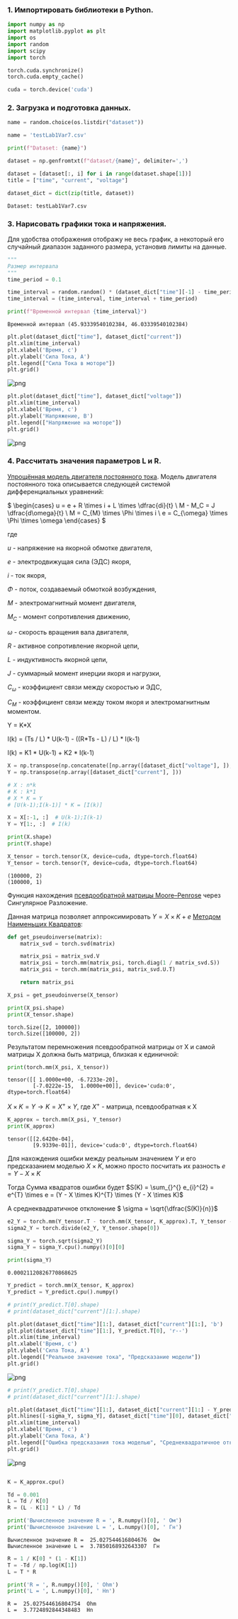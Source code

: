 ### 1. Импортировать библиотеки в Python.


```python
import numpy as np
import matplotlib.pyplot as plt
import os
import random
import scipy
import torch

torch.cuda.synchronize()
torch.cuda.empty_cache()

cuda = torch.device('cuda')
```

### 2. Загрузка и подготовка данных.


```python
name = random.choice(os.listdir("dataset"))

name = 'testLab1Var7.csv'

print(f"Dataset: {name}")

dataset = np.genfromtxt(f"dataset/{name}", delimiter=',')

dataset = [dataset[:, i] for i in range(dataset.shape[1])]
title = ["time", "current", "voltage"]

dataset_dict = dict(zip(title, dataset))
```

    Dataset: testLab1Var7.csv
    

### 3. Нарисовать графики тока и напряжения.

Для удобства отображения отображу не весь график, а некоторый его случайный диапазон заданного размера, установив лимиты на данные.


```python
"""
Размер интервала
"""
time_period = 0.1
```


```python
time_interval = random.random() * (dataset_dict["time"][-1] - time_period)
time_interval = (time_interval, time_interval + time_period)

print(f"Временной интервал {time_interval}")
```

    Временной интервал (45.93339540102384, 46.03339540102384)
    


```python
plt.plot(dataset_dict["time"], dataset_dict["current"])
plt.xlim(time_interval)
plt.xlabel('Время, с')
plt.ylabel('Сила Тока, А')
plt.legend(["Сила Тока в моторе"])
plt.grid()
```


    
![png](lab1_files/lab1_7_0.png)
    



```python
plt.plot(dataset_dict["time"], dataset_dict["voltage"])
plt.xlim(time_interval)
plt.xlabel('Время, с')
plt.ylabel('Напряжение, В')
plt.legend(["Напряжение на моторе"])
plt.grid()
```


    
![png](lab1_files/lab1_8_0.png)
    


### 4. Рассчитать значения параметров L и R.

[Упрощённая модель двигателя постоянного тока](https://life-prog.ru/2_22546_model-dvigatelya-postoyannogo-toka-s-nezavisimim-vozbuzhdeniem.html). Модель двигателя постоянного тока описывается следующей системой дифференциальных уравнений:

$
\begin{cases}
u = e + R \times i + L \times \dfrac{di}{t}
\\
M - M_C = J \dfrac{d\omega}{t}
\\
M = C_{M} \times \Phi \times i
\\
e = C_{\omega} \times \Phi \times \omega
\end{cases}
$

где

$u$ - напряжение на якорной обмотке двигателя,

$e$ - электродвижущая сила (ЭДС) якоря,

$i$ - ток якоря,

$\Phi$ - поток, создаваемый обмоткой возбуждения,

$M$ - электромагнитный момент двигателя,

$M_С$ - момент сопротивления движению,

$\omega$ - скорость вращения вала двигателя,

$R$ - активное сопротивление якорной цепи,

$L$ - индуктивность якорной цепи,

$J$ - суммарный момент инерции якоря и нагрузки,

$С_{\omega}$ - коэффициент связи между скоростью и ЭДС,

$С_М$ - коэффициент связи между током якоря и электромагнитным моментом.



Y = K*X

I(k) = (Ts / L) * U(k-1) - ((R*Ts - L) / L) * I(k-1)

I(k) = K1 * U(k-1) + K2 * I(k-1)






```python
X = np.transpose(np.concatenate([np.array([dataset_dict["voltage"], ]), np.array([dataset_dict["current"], ])], axis=0))
Y = np.transpose(np.array([dataset_dict["current"], ]))

# X : n*k
# K : k*1
# X * K = Y
# [U(k-1);I(k-1)] * K = [I(k)]

X = X[:-1, :]  # U(k-1);I(k-1)
Y = Y[1:, :]  # I(k)

print(X.shape)
print(Y.shape)

X_tensor = torch.tensor(X, device=cuda, dtype=torch.float64)
Y_tensor = torch.tensor(Y, device=cuda, dtype=torch.float64)
```

    (100000, 2)
    (100000, 1)
    

Функция нахождения [псевдообратной матрицы Moore–Penrose](https://en.wikipedia.org/wiki/Moore%E2%80%93Penrose_inverse) через Сингулярное Разложение.

Данная матрица позволяет аппроксимировать $Y = X \times K + e$ [Методом Наименьших Квадратов](https://www.gaussianwaves.com/2014/06/linear-models-least-squares-estimator-lse/amp/):


```python
def get_pseudoinverse(matrix):
    matrix_svd = torch.svd(matrix)

    matrix_psi = matrix_svd.V
    matrix_psi = torch.mm(matrix_psi, torch.diag(1 / matrix_svd.S))
    matrix_psi = torch.mm(matrix_psi, matrix_svd.U.T)

    return matrix_psi
```


```python
X_psi = get_pseudoinverse(X_tensor)

print(X_psi.shape)
print(X_tensor.shape)
```

    torch.Size([2, 100000])
    torch.Size([100000, 2])
    

Результатом перемножения псевдообратной матрицы от X и самой матрицы X должна быть матрица, близкая к единичной:


```python
print(torch.mm(X_psi, X_tensor))
```

    tensor([[ 1.0000e+00, -6.7233e-20],
            [-7.0222e-15,  1.0000e+00]], device='cuda:0', dtype=torch.float64)
    

$X \times K = Y \to K = X^{+} \times Y$, где $X^{+}$ - матрица, псевдообратная к X


```python
K_approx = torch.mm(X_psi, Y_tensor)
print(K_approx)
```

    tensor([[2.6420e-04],
            [9.9339e-01]], device='cuda:0', dtype=torch.float64)
    

Для нахождения ошибки между реальным значением $Y$ и его предсказанием моделью $X \times K$, можно просто посчитать их разность $e = Y - X \times K$

Тогда Сумма квадратов ошибки будет $S(K) = \sum_{}^{} e_{i}^{2} = e^{T} \times e = (Y - X \times K)^{T} \times (Y - X \times K)$

А среднеквадратичное отклонение $ \sigma = \sqrt{\dfrac{S(K)}{n}}$


```python
e2_Y = torch.mm(Y_tensor.T - torch.mm(X_tensor, K_approx).T, Y_tensor - torch.mm(X_tensor, K_approx))
sigma2_Y = torch.divide(e2_Y, Y_tensor.shape[0])

sigma_Y = torch.sqrt(sigma2_Y)
sigma_Y = sigma_Y.cpu().numpy()[0][0]

print(sigma_Y)
```

    0.00021120826770868625
    


```python
Y_predict = torch.mm(X_tensor, K_approx)
Y_predict = Y_predict.cpu().numpy()

# print(Y_predict.T[0].shape)
# print(dataset_dict["current"][1:].shape)

plt.plot(dataset_dict["time"][1:], dataset_dict["current"][1:], 'b')
plt.plot(dataset_dict["time"][1:], Y_predict.T[0], 'r--')
plt.xlim(time_interval)
plt.xlabel('Время, с')
plt.ylabel('Сила Тока, А')
plt.legend(["Реальное значение тока", "Предсказание модели"])
plt.grid()
```


    
![png](lab1_files/lab1_22_0.png)
    



```python
# print(Y_predict.T[0].shape)
# print(dataset_dict["current"][1:].shape)

plt.plot(dataset_dict["time"][1:], dataset_dict["current"][1:] - Y_predict.T[0], 'g')
plt.hlines([-sigma_Y, sigma_Y], dataset_dict["time"][0], dataset_dict["time"][-1], 'r')
plt.xlim(time_interval)
plt.xlabel('Время, с')
plt.ylabel('Сила Тока, А')
plt.legend(["Ошибка предсказания тока моделью", "Среднеквадратичное отклонение"])
plt.grid()
```


    
![png](lab1_files/lab1_23_0.png)
    



```python

```


```python
K = K_approx.cpu()

Td = 0.001
L = Td / K[0]
R = (L - K[1] * L) / Td

print('Вычисленное значение R = ', R.numpy()[0], ' Ом')
print('Вычисленное значение L = ', L.numpy()[0], ' Гн')
```

    Вычисленное значение R =  25.027544616804676  Ом
    Вычисленное значение L =  3.7850168932643307  Гн
    


```python
R = 1 / K[0] * (1 - K[1])
T = -Td / np.log(K[1])
L = T * R

print('R = ', R.numpy()[0], ' Ohm')
print('L = ', L.numpy()[0], ' Hn')
```

    R =  25.027544616804754  Ohm
    L =  3.7724892844348483  Hn
    
